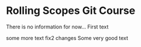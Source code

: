 # Rolling Scopes Git Course

There is no information for now...
First text

some more text
fix2 changes
Some very good text
